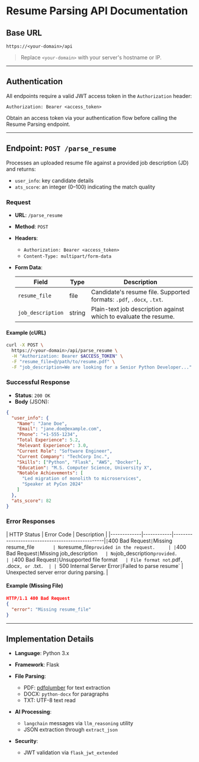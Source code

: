 # Resume Parsing API Documentation


## Base URL

```
https://<your-domain>/api
```

> Replace `<your-domain>` with your server's hostname or IP.

---

## Authentication

All endpoints require a valid JWT access token in the `Authorization` header:

```
Authorization: Bearer <access_token>
```

Obtain an access token via your authentication flow before calling the Resume Parsing endpoint.

---

## Endpoint: `POST /parse_resume`

Processes an uploaded resume file against a provided job description (JD) and returns:

* `user_info`: key candidate details
* `ats_score`: an integer (0–100) indicating the match quality

### Request

* **URL**: `/parse_resume`

* **Method**: `POST`

* **Headers**:

  * `Authorization: Bearer <access_token>`
  * `Content-Type: multipart/form-data`

* **Form Data**:

  | Field             | Type   | Description                                                          |
  | ----------------- | ------ | -------------------------------------------------------------------- |
  | `resume_file`     | file   | Candidate's resume file. Supported formats: `.pdf`, `.docx`, `.txt`. |
  | `job_description` | string | Plain-text job description against which to evaluate the resume.     |

#### Example (cURL)

```bash
curl -X POST \
  https://<your-domain>/api/parse_resume \
  -H "Authorization: Bearer $ACCESS_TOKEN" \
  -F "resume_file=@/path/to/resume.pdf" \
  -F "job_description=We are looking for a Senior Python Developer..."
```

### Successful Response

* **Status**: `200 OK`
* **Body** (JSON):

```json
{
  "user_info": {
    "Name": "Jane Doe",
    "Email": "jane.doe@example.com",
    "Phone": "+1-555-1234",
    "Total Experience": 5.2,
    "Relevant Experience": 3.0,
    "Current Role": "Software Engineer",
    "Current Company": "TechCorp Inc.",
    "Skills": ["Python", "Flask", "AWS", "Docker"],
    "Education": "M.S. Computer Science, University X",
    "Notable Achievements": [
      "Led migration of monolith to microservices",
      "Speaker at PyCon 2024"
    ]
  },
  "ats_score": 82
}
```

### Error Responses

\| HTTP Status | Error Code | Description                                     |
\|-------------|------------|-------------------------------------------------|`|`400 Bad Request`|`Missing resume\_file`       | No`resume\_file`provided in the request.     |
|`400 Bad Request`|`Missing job\_description`   | No`job\_description`provided.                |
|`400 Bad Request`|`Unsupported file format`   | File format not`.pdf`, `.docx`, or `.txt`.  | | `500 Internal Server Error`|`Failed to parse resume\` | Unexpected server error during parsing.       |

#### Example (Missing File)

```json
HTTP/1.1 400 Bad Request
{
  "error": "Missing resume_file"
}
```

---

## Implementation Details

* **Language**: Python 3.x
* **Framework**: Flask
* **File Parsing**:

  * PDF: [pdfplumber]() for text extraction
  * DOCX: `python-docx` for paragraphs
  * TXT: UTF-8 text read
* **AI Processing**:

  * `langchain` messages via `llm_reasoning` utility
  * JSON extraction through `extract_json`
* **Security**:

  * JWT validation via `flask_jwt_extended`

